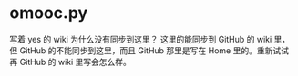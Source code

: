 # omooc.py
写着 yes 的 wiki 为什么没有同步到这里？
这里的能同步到 GitHub 的 wiki 里，但 GitHub 的不能同步到这里，而且 GitHub 那里是写在 Home 里的。重新试试再 GitHub 的 wiki 里写会怎么样。